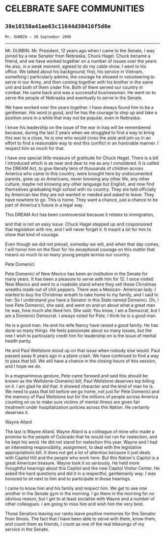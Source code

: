 # CELEBRATE SAFE COMMUNITIES
## `38e10158a41ae63c11644d30416f5d0e`
`Mr. DURBIN — 30 September 2008`

---


Mr. DURBIN. Mr. President, 12 years ago when I came to the Senate, I 
was joined by a new Senator from Nebraska, Chuck Hagel. Chuck became a 
friend, and we have worked together on a number of issues over the 
years. He also, in a weak moment, agreed to do my cable show. I went to 
his office. We talked about his background; first, his service in 
Vietnam, something I particularly admire, the courage he showed in 
volunteering to serve in our Army, and then coming together with his 
brother in the same unit and both of them under fire. Both of them 
served our country in combat. He came back and was a successful 
businessman. He went on to serve the people of Nebraska and eventually 
to serve in the Senate.

We have worked over the years together. I have always found him to be 
a gentleman. His word is good, and he has the courage to step up and 
take a position once in a while that may not be popular, even in 
Nebraska.

I know his leadership on the issue of the war in Iraq will be 
remembered because, during the last 2 years when we struggled to find a 
way to bring this war to a close, he is one who would cross the aisle 
and join us in an effort to find a reasonable way to end this conflict 
in an honorable manner. I respect him so much for that.

I have one special little measure of gratitude for Chuck Hagel. There 
is a bill I introduced which is as near and dear to me as any I 
considered. It is called the DREAM Act, to give literally tens of 
thousands of children across America who came to this country, were 
brought here by undocumented parents, grew up as Americans, never 
knowing any other life, any other culture, maybe not knowing any other 
language but English, and now find themselves graduating high school 
with no country. They are told officially by American law they are not 
wanted or needed and asked to leave. They have nowhere to go. This is 
home. They want a chance, just a chance to be part of America's future 
in a legal way.

This DREAM Act has been controversial because it relates to 
immigration,


and that is not an easy issue. Chuck Hagel stepped up and cosponsored 
that legislation with me, and I will never forget it. It meant a lot 
for him to show that kind of courage.

Even though we did not prevail, someday we will, and when that day 
comes, I will honor him on the floor for his exceptional courage on 
this matter that means so much to so many young people across our 
country.
















 Pete Domenici


Pete Domenici of New Mexico has been an institution in the Senate for 
many years. It has been a pleasure to serve with him for 12. I once 
visited New Mexico and went to a roadside stand where they sell these 
Christmas wreaths made out of chili peppers. There was a Mexican-
American lady. I started to buy the Christmas wreath to take home to my 
family, and I said to her: So I understand you have a Senator in this 
State named Domenici. Oh, I love Pete Domenici, she said, and went on 
and on about what a great man he was, how much she liked him. She said: 
You know, I am a Democrat, but I am a Domenici Democrat. I always voted 
for Pete. I think he is a good man.

He is a good man. He and his wife Nancy have raised a good family. He 
has done so many things. He feels passionate about so many issues, but 
the one I wish to particularly credit him for leadership on is the 
issue of mental health parity.

He and Paul Wellstone stood up on that issue when nobody else would. 
Paul passed away 6 years ago in a plane crash. We have continued to 
find a way to pass that bill. We still have a chance in the closing 
hours of this session, and I hope we do.

In a magnanimous gesture, Pete came forward and said this should be 
known as the Wellstone-Domenici bill; Paul Wellstone deserves top 
billing on it. I am glad he did that. It showed character and the kind 
of man he is. We need to pass that bill before we go home, not just for 
Pete Domenici and the memory of Paul Wellstone but for the millions of 
people across America counting on us to make sure victims of mental 
illness are given fair treatment under hospitalization policies across 
this Nation. He certainly deserves it.

















Wayne Allard


The last is Wayne Allard. Wayne Allard is a colleague of mine who 
made a promise to the people of Colorado that he would not run for 
reelection, and he kept his word. He did not stand for reelection this 
year. Wayne and I had an interesting responsibility, assignment, to 
deal with the legislative appropriations bill. It does not get a lot of 
attention because it just deals with Capitol Hill and the people who 
work here. But this Nation's Capitol is a great American treasure. 
Wayne took it so seriously. He held more thoughtful hearings about this 
Capitol and the new Capitol Visitor Center. He asked the hard questions 
and did it in a respectful, gentlemanly way. I was honored to sit next 
to him and to participate in those hearings.

I came to know him and his family and respect him. We get to see one 
another in the Senate gym in the morning. I go there in the morning for 
no obvious reason, but I get to at least socialize with Wayne and a 
number of other colleagues. I am going to miss him and wish him the 
very best.

Those Senators leaving our ranks leave positive memories for this 
Senator from Illinois. The fact that I have been able to serve with 
them, know them, and count them as friends, I count as one of the real 
blessings of my service in the Senate.